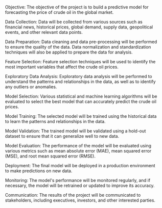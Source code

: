 Objective: The objective of the project is to build a predictive model for forecasting the price of crude oil in the global market.

Data Collection: Data will be collected from various sources such as financial news, historical prices, global demand, supply data, geopolitical events, and other relevant data points.

Data Preparation: Data cleaning and data pre-processing will be performed to ensure the quality of the data. Data normalization and standardization techniques will also be applied to prepare the data for analysis.

Feature Selection: Feature selection techniques will be used to identify the most important variables that affect the crude oil prices.

Exploratory Data Analysis: Exploratory data analysis will be performed to understand the patterns and relationships in the data, as well as to identify any outliers or anomalies.

Model Selection: Various statistical and machine learning algorithms will be evaluated to select the best model that can accurately predict the crude oil prices.

Model Training: The selected model will be trained using the historical data to learn the patterns and relationships in the data.

Model Validation: The trained model will be validated using a hold-out dataset to ensure that it can generalize well to new data.

Model Evaluation: The performance of the model will be evaluated using various metrics such as mean absolute error (MAE), mean squared error (MSE), and root mean squared error (RMSE).

Deployment: The final model will be deployed in a production environment to make predictions on new data.

Monitoring: The model's performance will be monitored regularly, and if necessary, the model will be retrained or updated to improve its accuracy.

Communication: The results of the project will be communicated to stakeholders, including executives, investors, and other interested parties.
